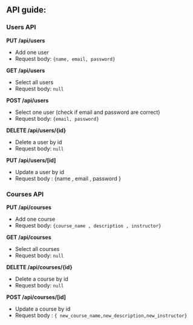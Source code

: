 ## API guide:

### Users API

**PUT /api/users**
* Add one user
* Request body: `{name, email, password}`

**GET /api/users**
* Select all users
* Request body: `null`

**POST /api/users**
* Select one user (check if email and password are correct)
* Request body: `{email, password}`

**DELETE /api/users/{id}**
* Delete a user by id
* Request body: `null`


**PUT  /api/users/[id]**
* Update a user by id
* Request body : {name , email , password }







### Courses API

**PUT /api/courses**
* Add one course
* Request body: `{course_name , description , instructor}`

**GET /api/courses**
* Select all courses
* Request body: `null`


**DELETE /api/courses/{id}**
* Delete a course by id
* Request body: `null`


**POST  /api/courses/[id]**
* Update a course by id
* Request body : `{ new_course_name,new_description,new_instructor}`

